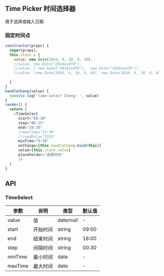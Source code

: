 ## Time Picker 时间选择器

用于选择或输入日期

### 固定时间点

<!--DemoStart--> 
```js
constructor(props) {
  super(props);
  this.state = {
    value: new Date(2016, 9, 10, 8, 30),
    //value: new Date("2016asdf0"),
    //value: [ new Date("2016asdf0"),  new Date("2016asdf0")]
    //value: [new Date(2016, 9, 10, 8, 40), new Date(2016, 9, 10, 9, 40)]
 
  }
}
handleChang(value) {
  console.log('time-select Chang: ', value)
}
render() {
  return (
    <TimeSelect
      start="08:30"
      step="00:15"
      end="18:30"
      //maxTime="12:30"
      //readOnly="2323"
      minTime="9:30"
      onChange={this.handleChang.bind(this)}
      value={this.state.value}
      placeholder="选择时间"
      />
  )
}
```
<!--End-->

## API

### TimeSelect 

| 参数      | 说明    | 类型      |  默认值   |
|--------- |-------- |---------- |-------- |
| value | 值 | date/null | - |
| start | 开始时间 | string | 09:00 |
| end | 结束时间 | string | 18:00 |
| step | 间隔时间 | string | 00:30 |
| minTime | 最小时间 | date | - |
| maxTime | 最大时间 | date | - |